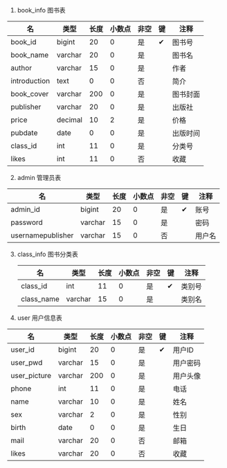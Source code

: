 1. book_info 图书表

| 名           | 类型    | 长度 | 小数点 | 非空 | 键   | 注释     |
| ------------ | ------- | ---- | ------ | ---- | ---- | -------- |
| book_id      | bigint  | 20   | 0      | 是   | ✔    | 图书号   |
| book_name    | varchar | 20   | 0      | 是   |      | 图书名   |
| author       | varchar | 15   | 0      | 是   |      | 作者     |
| introduction | text    | 0    | 0      | 否   |      | 简介     |
| book_cover   | varchar | 200  | 0      | 是   |      | 图书封面 |
| publisher    | varchar | 20   | 0      | 是   |      | 出版社   |
| price        | decimal | 10   | 2      | 是   |      | 价格     |
| pubdate      | date    | 0    | 0      | 是   |      | 出版时间 |
| class_id     | int     | 11   | 0      | 是   |      | 分类号   |
| likes        | int     | 11   | 0      | 否   |      | 收藏     |

2. admin   管理员表

| 名                | 类型    | 长度 | 小数点 | 非空 | 键   | 注释   |
| ----------------- | ------- | ---- | ------ | ---- | ---- | ------ |
| admin_id          | bigint  | 20   | 0      | 是   | ✔    | 账号   |
| password          | varchar | 15   | 0      | 是   |      | 密码   |
| usernamepublisher | varchar | 15   | 0      | 否   |      | 用户名 |

3. class_info 图书分类表

   | 名         | 类型    | 长度 | 小数点 | 非空 | 键   | 注释   |
   | ---------- | ------- | ---- | ------ | ---- | ---- | ------ |
   | class_id   | int     | 11   | 0      | 是   | ✔    | 类别号 |
   | class_name | varchar | 15   | 0      | 是   |      | 类别名 |

4.  user 用户信息表

| 名           | 类型    | 长度 | 小数点 | 非空 | 键   | 注释     |
| ------------ | ------- | ---- | ------ | ---- | ---- | -------- |
| user_id      | bigint  | 20   | 0      | 是   | ✔    | 用户ID   |
| user_pwd     | varchar | 15   | 0      | 是   |      | 用户密码 |
| user_picture | varchar | 200  | 0      | 是   |      | 用户头像 |
| phone        | int     | 11   | 0      | 是   |      | 电话     |
| name         | varchar | 10   | 0      | 是   |      | 姓名     |
| sex          | varchar | 2    | 0      | 是   |      | 性别     |
| birth        | date    | 0    | 0      | 是   |      | 生日     |
| mail         | varchar | 20   | 0      | 否   |      | 邮箱     |
| likes        | varchar | 20   | 0      | 否   |      | 收藏     |